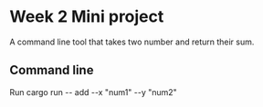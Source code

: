 # Week 2 Mini project
A command line tool that takes two number and return their sum.

## Command line
Run cargo run -- add --x "num1" --y "num2"
